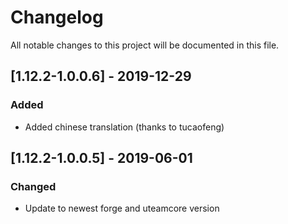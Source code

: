 # Changelog
All notable changes to this project will be documented in this file.

## [1.12.2-1.0.0.6] - 2019-12-29
### Added
 - Added chinese translation (thanks to tucaofeng)

## [1.12.2-1.0.0.5] - 2019-06-01
### Changed
 - Update to newest forge and uteamcore version